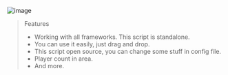 ![image](https://github.com/mb-later/cas-fastTravel/assets/68826839/c78de665-82fe-4604-9298-dc6a50ba63b0)
> Features
>*  Working with all frameworks. This script is standalone.
>*  You can use it easily, just drag and drop.
>*  This script open source, you can change some stuff in config file.
>* Player count in area.
>*  And more.

